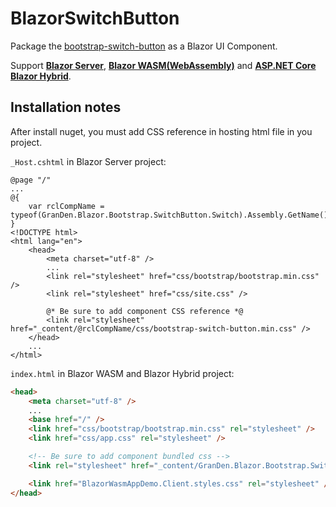 # BlazorSwitchButton

Package the [bootstrap-switch-button](https://gitbrent.github.io/bootstrap-switch-button/) as a Blazor UI Component.

Support **[Blazor Server](https://docs.microsoft.com/en-us/aspnet/core/blazor/hosting-models#blazor-server)**, **[Blazor WASM(WebAssembly)](https://docs.microsoft.com/en-us/aspnet/core/blazor/hosting-models#blazor-webassembly)** and **[ASP.NET Core Blazor Hybrid](https://docs.microsoft.com/en-us/aspnet/core/blazor/hosting-models#blazor-hybrid)**.

## Installation notes

After install nuget, you must add CSS reference in hosting html file in you project.

`_Host.cshtml` in Blazor Server project:

```cshtml
@page "/"
...
@{
    var rclCompName = typeof(GranDen.Blazor.Bootstrap.SwitchButton.Switch).Assembly.GetName().Name;
}
<!DOCTYPE html>
<html lang="en">
    <head>
        <meta charset="utf-8" />
        ... 
        <link rel="stylesheet" href="css/bootstrap/bootstrap.min.css" />
        <link rel="stylesheet" href="css/site.css" />

        @* Be sure to add component CSS reference *@
        <link rel="stylesheet" href="_content/@rclCompName/css/bootstrap-switch-button.min.css" />
    </head>
    ...
</html>
```

`index.html` in Blazor WASM and Blazor Hybrid project:

```html
<head>
    <meta charset="utf-8" />
    ...
    <base href="/" />
    <link href="css/bootstrap/bootstrap.min.css" rel="stylesheet" />
    <link href="css/app.css" rel="stylesheet" />

    <!-- Be sure to add component bundled css -->
    <link rel="stylesheet" href="_content/GranDen.Blazor.Bootstrap.SwitchButton/css/bootstrap-switch-button.min.css" />

    <link href="BlazorWasmAppDemo.Client.styles.css" rel="stylesheet" />
</head>
```
